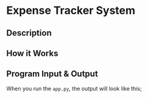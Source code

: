 # Expense Tracker System

## Description


## How it Works


## Program Input & Output

When you run the `app.py`, the output will look like this;

```
